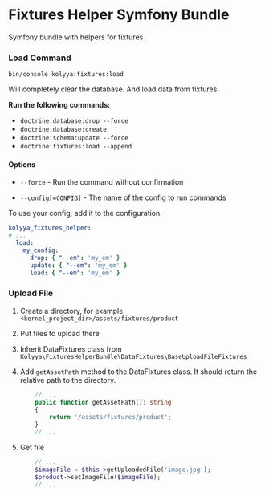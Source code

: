 # Fixtures Helper Symfony Bundle
Symfony bundle with helpers for fixtures


### Load Command
`bin/console kolyya:fixtures:load`

Will completely clear the database.
And load data from fixtures.

**Run the following commands:**
* `doctrine:database:drop --force`
* `doctrine:database:create`
* `doctrine:schema:update --force`
* `doctrine:fixtures:load --append`

#### Options
* `--force` - Run the command without confirmation

* `--config[=CONFIG]` - The name of the config to run commands

To use your config, add it to the configuration.
```yaml
kolyya_fixtures_helper:
# ...
  load:
    my_config:
      drop: { "--em": 'my_em' }
      update: { "--em": 'my_em' }
      load: { "--em": 'my_em' }
```

### Upload File

1. Create a directory, for example `<kernel_project_dir>/assets/fixtures/product`

2. Put files to upload there

3. Inherit DataFixtures class from `Kolyya\FixturesHelperBundle\DataFixtures\BaseUploadFileFixtures`

4. Add `getAssetPath` method to the DataFixtures class. 
It should return the relative path to the directory. 
    ```php
        // ...
        public function getAssetPath(): string
        {
            return '/assets/fixtures/product';
        }
        // ...
    ```

5. Get file
    ```php
        // ...
        $imageFile = $this->getUploadedFile('image.jpg');
        $product->setImageFile($imageFile);
        // ...
    ```
